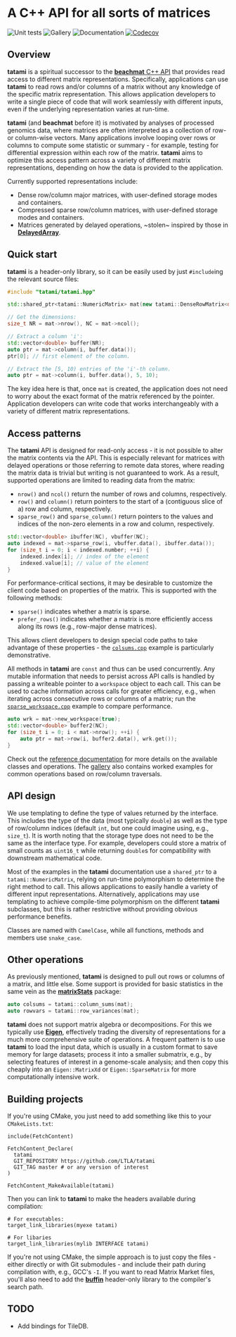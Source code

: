 # A C++ API for all sorts of matrices 

![Unit tests](https://github.com/LTLA/tatami/actions/workflows/run-tests.yaml/badge.svg)
![Gallery](https://github.com/LTLA/tatami/actions/workflows/run-gallery.yaml/badge.svg)
![Documentation](https://github.com/LTLA/tatami/actions/workflows/doxygenate.yaml/badge.svg)
[![Codecov](https://codecov.io/gh/LTLA/tatami/branch/master/graph/badge.svg?token=Z189ORCLLR)](https://codecov.io/gh/LTLA/tatami)

## Overview

**tatami** is a spiritual successor to the [**beachmat** C++ API](https://github.com/LTLA/beachmat) that provides read access to different matrix representations.
Specifically, applications can use **tatami** to read rows and/or columns of a matrix without any knowledge of the specific matrix representation.
This allows application developers to write a single piece of code that will work seamlessly with different inputs, even if the underlying representation varies at run-time.

**tatami** (and **beachmat** before it) is motivated by analyses of processed genomics data, where matrices are often interpreted as a collection of row- or column-wise vectors.
Many applications involve looping over rows or columns to compute some statistic or summary - for example, testing for differential expression within each row of the matrix.
**tatami** aims to optimize this access pattern across a variety of different matrix representations, depending on how the data is provided to the application.

Currently supported representations include:

- Dense row/column major matrices, with user-defined storage modes and containers.
- Compressed sparse row/column matrices, with user-defined storage modes and containers.
- Matrices generated by delayed operations, ~stolen~ inspired by those in [**DelayedArray**](https://github.com/Bioconductor/DelayedArray).

## Quick start

**tatami** is a header-only library, so it can be easily used by just `#include`ing the relevant source files:

```cpp
#include "tatami/tatami.hpp"

std::shared_ptr<tatami::NumericMatrix> mat(new tatami::DenseRowMatrix<double>(nrows, ncols, vals));

// Get the dimensions:
size_t NR = mat->nrow(), NC = mat->ncol();

// Extract a column 'i':
std::vector<double> buffer(NR);
auto ptr = mat->column(i, buffer.data());
ptr[0]; // first element of the column.

// Extract the [5, 10) entries of the 'i'-th column.
auto ptr = mat->column(i, buffer.data(), 5, 10);
```

The key idea here is that, once `mat` is created, the application does not need to worry about the exact format of the matrix referenced by the pointer.
Application developers can write code that works interchangeably with a variety of different matrix representations.

## Access patterns

The **tatami** API is designed for read-only access - it is not possible to alter the matrix contents via the API.
This is especially relevant for matrices with delayed operations or those referring to remote data stores, where reading the matrix data is trivial but writing is not guaranteed to work.
As a result, supported operations are limited to reading data from the matrix:

- `nrow()` and `ncol()` return the number of rows and columns, respectively.
- `row()` and `column()` return pointers to the start of a (contiguous slice of a) row and column, respectively.
- `sparse_row()` and `sparse_column()` return pointers to the values and indices of the non-zero elements in a row and column, respectively.

```cpp
std::vector<double> ibuffer(NC), vbuffer(NC);
auto indexed = mat->sparse_row(i, vbuffer.data(), ibuffer.data());
for (size_t i = 0; i < indexed.number; ++i) {
    indexed.index[i]; // index of the element
    indexed.value[i]; // value of the element
}
```

For performance-critical sections, it may be desirable to customize the client code based on properties of the matrix.
This is supported with the following methods:

- `sparse()` indicates whether a matrix is sparse.
- `prefer_rows()` indicates whether a matrix is more efficiently access along its rows (e.g., row-major dense matrices).

This allows client developers to design special code paths to take advantage of these properties - 
the [`colsums.cpp`](https://github.com/LTLA/tatami/tree/master/gallery/src/colsums.cpp) example is particularly demonstrative.

All methods in **tatami** are `const` and thus can be used concurrently.
Any mutable information that needs to persist across API calls is handled by passing a writeable pointer to a `workspace` object to each call.
This can be used to cache information across calls for greater efficiency, e.g., when iterating across consecutive rows or columns of a matrix;
run the [`sparse_workspace.cpp`](https://github.com/LTLA/tatami/tree/master/gallery/src/sparse_workspace.cpp) example to compare performance.

```cpp
auto wrk = mat->new_workspace(true);
std::vector<double> buffer2(NC);
for (size_t i = 0; i < mat->nrow(); ++i) {
    auto ptr = mat->row(i, buffer2.data(), wrk.get());
}
```

Check out the [reference documentation](https://ltla.github.io/tatami) for more details on the available classes and operations.
The [gallery](https://github.com/LTLA/tatami/tree/master/gallery) also contains worked examples for common operations based on row/column traversals.

## API design

We use templating to define the type of values returned by the interface.
This includes the type of the data (most typically `double`) as well as the type of row/column indices (default `int`, but one could imagine using, e.g., `size_t`).
It is worth noting that the storage type does not need to be the same as the interface type.
For example, developers could store a matrix of small counts as `uint16_t` while returning `double`s for compatibility with downstream mathematical code.

Most of the examples in the **tatami** documentation use a `shared_ptr` to a `tatami::NumericMatrix`, relying on run-time polymorphism to determine the right method to call.
This allows applications to easily handle a variety of different input representations.
Alternatively, applications may use templating to achieve compile-time polymorphism on the different **tatami** subclasses,
but this is rather restrictive without providing obvious performance benefits. 

Classes are named with `CamelCase`, while all functions, methods and members use `snake_case`.

## Other operations

As previously mentioned, **tatami** is designed to pull out rows or columns of a matrix, and little else.
Some support is provided for basic statistics in the same vein as the [**matrixStats**](https://github.com/HenrikBengtsson/matrixStats) package:

```cpp
auto colsums = tatami::column_sums(mat);
auto rowvars = tatami::row_variances(mat);
```

**tatami** does not support matrix algebra or decompositions.
For this we typically use [**Eigen**](https://eigen.tuxfamily.org/), effectively trading the diversity of representations for a much more comprehensive suite of operations.
A frequent pattern is to use **tatami** to load the input data, which is usually in a custom format to save memory for large datasets;
process it into a smaller submatrix, e.g., by selecting features of interest in a genome-scale analysis;
and then copy this cheaply into an `Eigen::MatrixXd` or `Eigen::SparseMatrix` for more computationally intensive work.

## Building projects 

If you're using CMake, you just need to add something like this to your `CMakeLists.txt`:

```
include(FetchContent)

FetchContent_Declare(
  tatami
  GIT_REPOSITORY https://github.com/LTLA/tatami
  GIT_TAG master # or any version of interest 
)

FetchContent_MakeAvailable(tatami)
```

Then you can link to **tatami** to make the headers available during compilation:

```
# For executables:
target_link_libraries(myexe tatami)

# For libaries
target_link_libraries(mylib INTERFACE tatami)
```

If you're not using CMake, the simple approach is to just copy the files - either directly or with Git submodules - and include their path during compilation with, e.g., GCC's `-I`.
If you want to read Matrix Market files, you'll also need to add the [**buffin**](https://github.com/clusterfork/buffin) header-only library to the compiler's search path.

## TODO

- Add bindings for TileDB.
